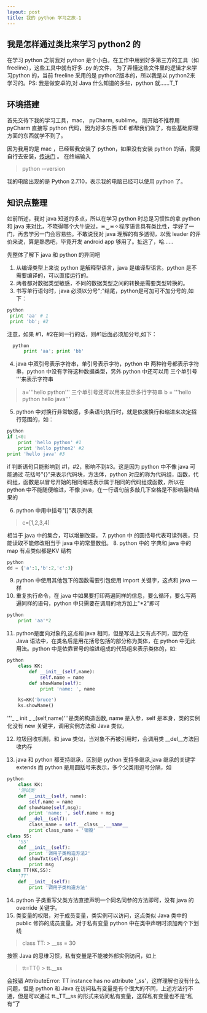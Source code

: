 ```yaml
---
layout: post
title: 我的 python 学习之旅-1
---
```


## 我是怎样通过类比来学习 python2 的
在学习 python 之前我对 python 是个小白。在工作中用到好多第三方的工具（如 freeline），这些工具中就有好多 .py 的文件， 为了弄懂这些文件里的逻辑才来学习python 的，当前 freeline 采用的是 python2版本的，所以我是以 python2来学习的。PS: 我是做安卓的,对 Java 什么知道的多些，python 就……T_T

## 环境搭建
首先交待下我的学习工具，mac， pyCharm, sublime。
刚开始不推荐用 pyCharm 直接写 python 代码，因为好多东西 IDE 都帮我们做了，有些基础原理方面的东西就学不到了。

因为我用的是 mac ，已经帮我安装了 python，如果没有安装 python 的话，需要自行去安装，[传送门](http://www.python.org/)  。
在终端输入
> python --version

我的电脑出现的是 Python 2.7.10，表示我的电脑已经可以使用 python 了。

## 知识点整理

如前所述，我对 java 知道的多点，所以在学习 python 时总是习惯性的拿 python 和 java 来对比，不晓得哪个大牛说过，≖‿≖✧程序语言具有类比性，学好了一门，再去学另一门会容易些。不敢说我对 java 理解的有多透彻，以我 leader 的评价来说，算是熟悉吧，毕竟开发 android app 够用了。扯远了，哈……

先整体了解下 java 和 python 的异同吧
1. 从编译类型上来说 python 是解释型语言，java 是编译型语言。python 是不需要编译的，可以直接运行的。
2. 两者都对数据类型敏感，不同的数据类型之间的转换是需要类型转换的。
3. 书写单行语句时，java 必须以分号";"结尾，python是可加可不加分号的,如下：
``` python
python
 print 'aa' # 1
 print 'bb'; #2
```
  注意，如果 #1，#2在同一行的话，则#1后面必须加分号,如下：
  
``` python
  python
	  print 'aa'; print 'bb'
```
4. java 中双引号表示字符串，单引号表示字符，python 中 两种符号都表示字符串，python 中没有字符这种数据类型，另外 python 中还可以用 三个单引号 '''来表示字符串
> a='''hello python'''
三个单引号还可以用来显示多行字符串
> b = '''hello python
> hello java'''

5. python 中对换行非常敏感，多条语句执行时，就是依据换行和缩进来决定招行范围的，如：
``` python
python
if 1<0:
	print 'hello python' #1
	print 'hello python2' #2
print 'hello java' #3
```
if 判断语句只能影响到 #1，#2，影响不到#3。这是因为 python 中不像 java 可能通过 花括号"{}"来表示代码块，方法体，python 对应的称为代码组，函数，代码组，函数是以冒号开始的相同缩进表示属于相同的代码组或函数，所以在 python 中不能随便缩进，不像 java，在一行语句前多敲几下空格是不影响最终结果的

6. python 中用中括号"[]"表示列表

> c=[1,2,3,4]

相当于 java 中的集合，可以增删改查，
7. python 中 的圆括号代表可读列表，只能读取不能修改相当于 java 中的常量数组。
8. python 中的 字典和 java 中的 map 有点类似都是KV 结构
``` python
python
dd = {'a':1,'b':2,'c':3}
```
9. python 中使用其他包下的函数需要引包使用 import 关键字，这点和 java 一样
10. 重复执行命令，在 java 中如果要打印两遍同样的信息，要么循环，要么写两遍同样的语句，python 中只需要在调用的地方加上"*2"即可
``` python
python
	print 'aa'*2
```
11.  python是面向对象的,这点和 java 相同，但是写法上又有点不同，因为在 Java 语法中，在类名后是用花括号包括的部分称为类体，在 python 中无此用法。python 中是依靠冒号的缩进组成的代码组来表示类体的，如:
``` python
python
	class KK:
		def __init__(self,name):
			self.name = name
		def showName(self):
			print 'name: ', name

	ks=KK('bruce')
	ks.showName()
```

'''_ _ init _ _(self,name)'''是类的构造函数, name 是入参，self 是本身，类的实例化没有 new 关键字，调用实例方法和 Java 类似，

12.  垃圾回收机制，和 java 类似，当对象不再被引用时，会调用类 __del__方法回收内存

13. java 和 python 都支持继承，区别是 python 支持多继承,java 继承的关键字 extends 而 python 是用圆括号来表示，多个父类用逗号分隔，如
``` python
python
	class KK:
	'测试类'
	def __init__(self, name):
		self.name = name
	def showName(self,msg):
		print 'name: ', self.name + msg
	def __del__(self):
		class_name = self.__class__.__name__
		print class_name + '销毁'
class SS:
	'SS'
	def __init__(self):
		print '调用子类构造方法2'
	def showTxt(self,msg):
		print msg
class TT(KK,SS):
	'TT'
	def __init__(self):
		print '调用子类构造方法'
```

14. python 子类重写父类方法直接声明一个同名同参的方法即可，没有 java 的 override 关键字。
15. 类变量的权限，对于成员变量，类实例可以访问，这点类似 Java 类中的 public 修饰的成员变量。对于私有变量 python 中在类中声明时须加两个下划线

> class TT:
	> __ss = 30


按照 Java 的思维习惯，私有变量是不能被外部实例访问，如上 
  > tt=TT()
	  > tt.__ss

会报错 AttributeError: TT instance has no attribute '_ss'，这样理解也没有什么问题，但是 python 和 Java 在访问私有变量是有个很大的不同，上述方法行不通，但是可以通过 tt._TT__ss 的形式来访问私有变量，这样私有变量也不是“私有”了
